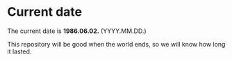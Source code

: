 # Current date

The current date is **1986.06.02.** (YYYY.MM.DD.)

This repository will be good when the world ends, so we will know how long it lasted.